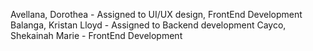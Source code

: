 Avellana, Dorothea - Assigned to UI/UX design, FrontEnd Development
Balanga, Kristan Lloyd - Assigned to Backend development
Cayco, Shekainah Marie - FrontEnd Development
